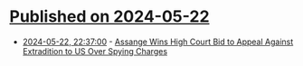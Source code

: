 # [Published on 2024-05-22](index.md)

* [2024-05-22, 22:37:00](https://soylentnews.org/article.pl?sid=24/05/21/0810224&from=rss) - [Assange Wins High Court Bid to Appeal Against Extradition to US Over Spying Charges](https://soylentnews.org/article.pl?sid=24/05/21/0810224&from=rss)
